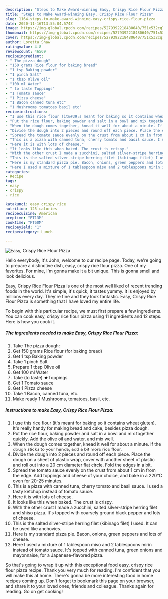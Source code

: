 ```yaml
---
description: "Steps to Make Award-winning Easy, Crispy Rice Flour Pizza"
title: "Steps to Make Award-winning Easy, Crispy Rice Flour Pizza"
slug: 1164-steps-to-make-award-winning-easy-crispy-rice-flour-pizza
date: 2020-11-16T13:55:04.574Z
image: https://img-global.cpcdn.com/recipes/5279392218480640/751x532cq70/easy-crispy-rice-flour-pizza-recipe-main-photo.jpg
thumbnail: https://img-global.cpcdn.com/recipes/5279392218480640/751x532cq70/easy-crispy-rice-flour-pizza-recipe-main-photo.jpg
cover: https://img-global.cpcdn.com/recipes/5279392218480640/751x532cq70/easy-crispy-rice-flour-pizza-recipe-main-photo.jpg
author: Loretta Shaw
ratingvalue: 4.8
reviewcount: 46569
recipeingredient:
- " The pizza dough"
- "150 grams Rice flour for baking bread"
- "1 tsp Baking powder"
- "1 pinch Salt"
- "1 tbsp Olive oil"
- "100 ml Water"
- " to taste Toppings"
- "1 Tomato sauce"
- "1 Pizza cheese"
- "1 Bacon canned tuna etc"
- "1 Mushrooms tomatoes basil etc"
recipeinstructions:
- "I use this rice flour (it&#39;s meant for baking so it contains wheat gluten). It&#39;s really handy for making bread and cake, besides pizza dough."
- "Put the rice flour, baking powder and salt in a bowl and mix together quickly. Add the olive oil and water, and mix well."
- "When the dough comes together, knead it well for about a minute. If the dough sticks to your hands, add a bit more rice flour."
- "Divide the dough into 2 pieces and round off each piece. Place the dough on a sheet of plastic wrap, cover with another sheet of plastic and roll out into a 20 cm diameter flat circle. Fold the edges in a bit."
- "Spread the tomato sauce evenly on the crust from about 1 cm in from the edge. Add toppings and cheese of your choice, and bake in a 220°C oven for 20-25 minutes."
- "This is a pizza with canned tuna, cherry tomato and basil sauce. I used a tasty ketchup instead of tomato sauce."
- "Here it is with lots of cheese."
- "It looks like this when baked. The crust is crispy."
- "With the other crust I made a zucchini, salted silver-stripe herring filet and shiso pizza. It&#39;s topped with coarsely ground black pepper and lots of cheese."
- "This is the salted silver-stripe herring filet (kibinago filet) I used. It can be used like anchovies."
- "Here is my standard pizza pie. Bacon, onions, green peppers and lots of cheese."
- "Here I used a mixture of 1 tablespoon miso and 2 tablespoons mirin instead of tomato sauce. It&#39;s topped with canned tuna, green onions and mayonnaise, for a Japanese-flavored pizza."
categories:
- Recipe
tags:
- easy
- crispy
- rice

katakunci: easy crispy rice 
nutrition: 125 calories
recipecuisine: American
preptime: "PT13M"
cooktime: "PT60M"
recipeyield: "1"
recipecategory: Lunch

---
```



![Easy, Crispy Rice Flour Pizza](https://img-global.cpcdn.com/recipes/5279392218480640/751x532cq70/easy-crispy-rice-flour-pizza-recipe-main-photo.jpg)

Hello everybody, it's John, welcome to our recipe page. Today, we're going to prepare a distinctive dish, easy, crispy rice flour pizza. One of my favorites. For mine, I'm gonna make it a bit unique. This is gonna smell and look delicious.

Easy, Crispy Rice Flour Pizza is one of the most well liked of recent trending foods in the world. It's simple, it's quick, it tastes yummy. It is enjoyed by millions every day. They're fine and they look fantastic. Easy, Crispy Rice Flour Pizza is something that I have loved my entire life.




To begin with this particular recipe, we must first prepare a few ingredients. You can cook easy, crispy rice flour pizza using 11 ingredients and 12 steps. Here is how you cook it.

<!--inarticleads1-->

##### The ingredients needed to make Easy, Crispy Rice Flour Pizza:

1. Take  The pizza dough:
1. Get 150 grams Rice flour (for baking bread)
1. Get 1 tsp Baking powder
1. Take 1 pinch Salt
1. Prepare 1 tbsp Olive oil
1. Get 100 ml Water
1. Take  (to taste) ★Toppings
1. Get 1 Tomato sauce
1. Get 1 Pizza cheese
1. Take 1 Bacon, canned tuna, etc.
1. Make ready 1 Mushrooms, tomatoes, basil, etc.




<!--inarticleads2-->

##### Instructions to make Easy, Crispy Rice Flour Pizza:

1. I use this rice flour (it&#39;s meant for baking so it contains wheat gluten). It&#39;s really handy for making bread and cake, besides pizza dough.
1. Put the rice flour, baking powder and salt in a bowl and mix together quickly. Add the olive oil and water, and mix well.
1. When the dough comes together, knead it well for about a minute. If the dough sticks to your hands, add a bit more rice flour.
1. Divide the dough into 2 pieces and round off each piece. Place the dough on a sheet of plastic wrap, cover with another sheet of plastic and roll out into a 20 cm diameter flat circle. Fold the edges in a bit.
1. Spread the tomato sauce evenly on the crust from about 1 cm in from the edge. Add toppings and cheese of your choice, and bake in a 220°C oven for 20-25 minutes.
1. This is a pizza with canned tuna, cherry tomato and basil sauce. I used a tasty ketchup instead of tomato sauce.
1. Here it is with lots of cheese.
1. It looks like this when baked. The crust is crispy.
1. With the other crust I made a zucchini, salted silver-stripe herring filet and shiso pizza. It&#39;s topped with coarsely ground black pepper and lots of cheese.
1. This is the salted silver-stripe herring filet (kibinago filet) I used. It can be used like anchovies.
1. Here is my standard pizza pie. Bacon, onions, green peppers and lots of cheese.
1. Here I used a mixture of 1 tablespoon miso and 2 tablespoons mirin instead of tomato sauce. It&#39;s topped with canned tuna, green onions and mayonnaise, for a Japanese-flavored pizza.




So that's going to wrap it up with this exceptional food easy, crispy rice flour pizza recipe. Thank you very much for reading. I'm confident that you will make this at home. There's gonna be more interesting food in home recipes coming up. Don't forget to bookmark this page on your browser, and share it to your loved ones, friends and colleague. Thanks again for reading. Go on get cooking!
